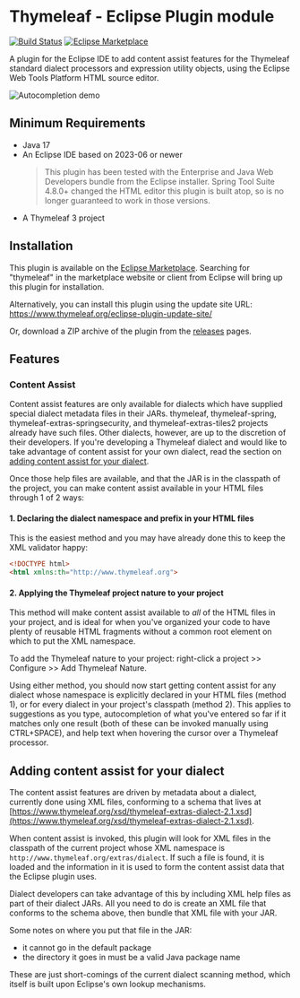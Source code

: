
Thymeleaf - Eclipse Plugin module
=================================

[![Build Status](https://github.com/thymeleaf/thymeleaf-extras-eclipse-plugin/actions/workflows/build.yml/badge.svg)](https://github.com/thymeleaf/thymeleaf-extras-eclipse-plugin/actions)
[![Eclipse Marketplace](https://img.shields.io/eclipse-marketplace/v/thymeleaf-plugin-eclipse)](https://marketplace.eclipse.org/content/thymeleaf-plugin-eclipse)

A plugin for the Eclipse IDE to add content assist features for the Thymeleaf
standard dialect processors and expression utility objects, using the Eclipse
Web Tools Platform HTML source editor.

![Autocompletion demo](autocomplete.gif)


Minimum Requirements
--------------------

 - Java 17
 - An Eclipse IDE based on 2023-06 or newer
   > This plugin has been tested with the Enterprise and Java Web Developers
   > bundle from the Eclipse installer.
   > Spring Tool Suite 4.8.0+ changed the HTML editor this plugin is built atop,
   > so is no longer guaranteed to work in those versions.
 - A Thymeleaf 3 project


Installation
------------

This plugin is available on the [Eclipse Marketplace](https://marketplace.eclipse.org/content/thymeleaf-plugin-eclipse).
Searching for "thymeleaf" in the marketplace website or client from Eclipse
will bring up this plugin for installation.

Alternatively, you can install this plugin using the update site URL:
https://www.thymeleaf.org/eclipse-plugin-update-site/

Or, download a ZIP archive of the plugin from the
[releases](https://github.com/thymeleaf/thymeleaf-extras-eclipse-plugin/releases)
pages.


Features
--------

### Content Assist

Content assist features are only available for dialects which have supplied
special dialect metadata files in their JARs.  thymeleaf, thymeleaf-spring,
thymeleaf-extras-springsecurity, and thymeleaf-extras-tiles2 projects already
have such files.  Other dialects, however, are up to the discretion of their
developers.  If you're developing a Thymeleaf dialect and would like to take
advantage of content assist for your own dialect, read the section on
[adding content assist for your dialect](#adding-content-assist-for-your-dialect).

Once those help files are available, and that the JAR is in the classpath of the
project, you can make content assist available in your HTML files through 1 of 2
ways:

#### 1. Declaring the dialect namespace and prefix in your HTML files

This is the easiest method and you may have already done this to keep the XML
validator happy:

```html
<!DOCTYPE html>
<html xmlns:th="http://www.thymeleaf.org">
```

#### 2. Applying the Thymeleaf project nature to your project

This method will make content assist available to _all_ of the HTML files in
your project, and is ideal for when you've organized your code to have plenty of
reusable HTML fragments without a common root element on which to put the XML
namespace.

To add the Thymeleaf nature to your project: right-click a project >> Configure >>
Add Thymeleaf Nature.

Using either method, you should now start getting content assist for any dialect
whose namespace is explicitly declared in your HTML files (method 1), or for
every dialect in your project's classpath (method 2).  This applies to
suggestions as you type, autocompletion of what you've entered so far if it
matches only one result (both of these can be invoked manually using CTRL+SPACE),
and help text when hovering the cursor over a Thymeleaf processor.


Adding content assist for your dialect
--------------------------------------

The content assist features are driven by metadata about a dialect, currently
done using XML files, conforming to a schema that lives at
[https://www.thymeleaf.org/xsd/thymeleaf-extras-dialect-2.1.xsd](https://www.thymeleaf.org/xsd/thymeleaf-extras-dialect-2.1.xsd).

When content assist is invoked, this plugin will look for XML files in the
classpath of the current project whose XML namespace is `http://www.thymeleaf.org/extras/dialect`.
If such a file is found, it is loaded and the information in it is used to form
the content assist data that the Eclipse plugin uses.

Dialect developers can take advantage of this by including XML help files as
part of their dialect JARs.  All you need to do is create an XML file that
conforms to the schema above, then bundle that XML file with your JAR.

Some notes on where you put that file in the JAR:

 - it cannot go in the default package
 - the directory it goes in must be a valid Java package name

These are just short-comings of the current dialect scanning method, which
itself is built upon Eclipse's own lookup mechanisms.
